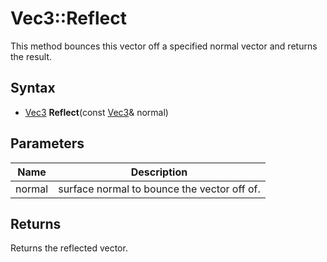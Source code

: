 # Vec3::Reflect #
This method bounces this vector off a specified normal vector and returns the result.

## Syntax ##
- [Vec3]() **Reflect**(const [Vec3]()& normal)

## Parameters ##
| Name | Description |
|-|-|
|normal|surface normal to bounce the vector off of.|

## Returns ##
Returns the reflected vector.
